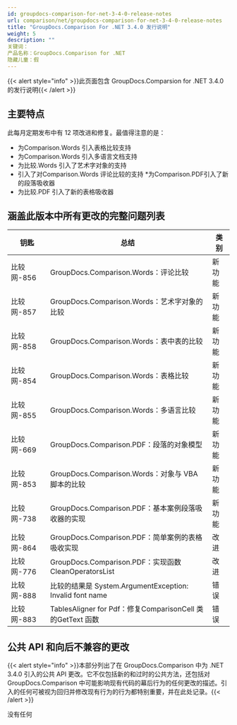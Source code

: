 ```yaml
---
id: groupdocs-comparison-for-net-3-4-0-release-notes
url: comparison/net/groupdocs-comparison-for-net-3-4-0-release-notes
title: "GroupDocs.Comparison For .NET 3.4.0 发行说明"
weight: 5
description: ""
关键词：
产品名称：GroupDocs.Comparison for .NET
隐藏儿童：假
---
```

{{< alert style="info" >}}此页面包含 GroupDocs.Comparsion for .NET 3.4.0 的发行说明{{< /alert >}}

## 主要特点

此每月定期发布中有 12 项改进和修复。最值得注意的是：

* 为Comparison.Words 引入表格比较支持
* 为Comparison.Words 引入多语言文档支持
* 为比较.Words 引入了艺术字对象的支持
* 引入了对Comparison.Words 评论比较的支持
*为Comparison.PDF引入了新的段落吸收器
* 为比较.PDF 引入了新的表格吸收器

## 涵盖此版本中所有更改的完整问题列表

|钥匙 |总结 |类别 |
| --- | --- | --- |
|比较网-856 | GroupDocs.Comparison.Words：评论比较 |新功能 |
|比较网-857 | GroupDocs.Comparison.Words：艺术字对象的比较 |新功能 |
|比较网-858 | GroupDocs.Comparison.Words：表中表的比较 |新功能 |
|比较网-854 | GroupDocs.Comparison.Words：表格比较 |新功能 |
|比较网-855 | GroupDocs.Comparison.Words：多语言比较 |新功能 |
|比较网-669 | GroupDocs.Comparison.PDF：段落的对象模型 |新功能 |
|比较网-853 | GroupDocs.Comparison.Words：对象与 VBA 脚本的比较 |新功能 |
|比较网-738 | GroupDocs.Comparison.PDF：基本案例段落吸收器的实现|新功能 |
|比较网-864 | GroupDocs.Comparison.PDF：简单案例的表格吸收实现|改进 |
|比较网-776 | GroupDocs.Comparison.PDF：实现函数 CleanOperatorsList |改进 |
|比较网-888 |比较的结果是 System.ArgumentException: Invalid font name |错误 |
|比较网-883 | TablesAligner for Pdf：修复ComparisonCell 类的GetText 函数|错误 |

  


## 公共 API 和向后不兼容的更改

{{< alert style="info" >}}本部分列出了在 GroupDocs.Comparison 中为 .NET 3.4.0 引入的公共 API 更改。它不仅包括新的和过时的公共方法，还包括对 GroupDocs.Comparison 中可能影响现有代码的幕后行为的任何更改的描述。引入的任何可被视为回归并修改现有行为的行为都特别重要，并在此处记录。{{< /alert >}}

没有任何


